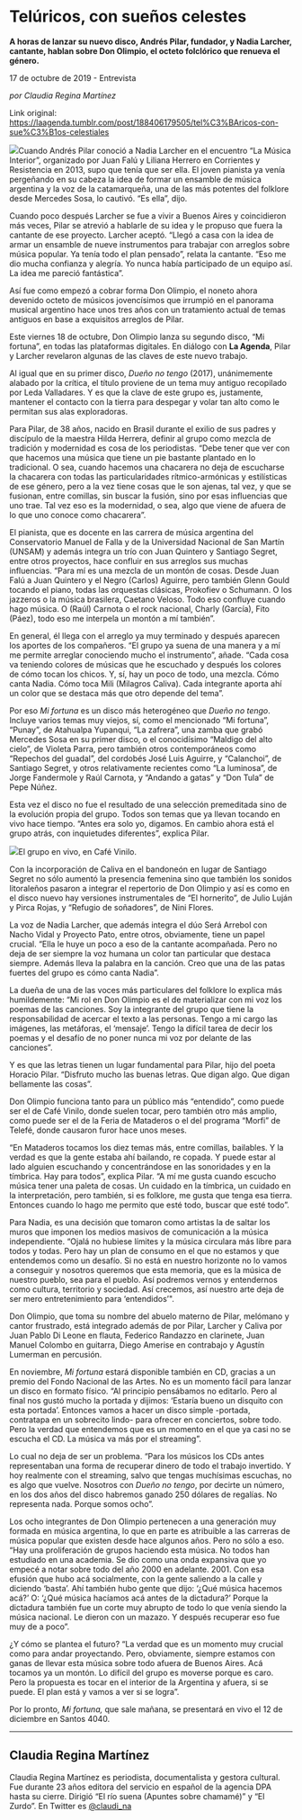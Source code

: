 # Telúricos, con sueños celestes

**A horas de lanzar su nuevo disco, Andrés Pilar, fundador, y Nadia Larcher, cantante, hablan sobre Don Olimpio, el octeto folclórico que renueva el género.**

17 de octubre de 2019 - Entrevista

_por Claudia Regina Martínez_

Link original: https://laagenda.tumblr.com/post/188406179505/tel%C3%BAricos-con-sue%C3%B1os-celestiales

![](https://64.media.tumblr.com/d905adaae45b7fce8bc45886c03f948f/b57cefd38391ca1f-ea/s500x750/3a907239c04086de8cb2c1379b55a49e3be19000.jpg)Cuando Andrés Pilar conoció a Nadia Larcher en el encuentro “La Música Interior”, organizado por Juan Falú y Liliana Herrero en Corrientes y Resistencia en 2013, supo que tenía que ser ella. El joven pianista ya venía pergeñando en su cabeza la idea de formar un ensamble de música argentina y la voz de la catamarqueña, una de las más potentes del folklore desde Mercedes Sosa, lo cautivó. “Es ella”, dijo.

Cuando poco después Larcher se fue a vivir a Buenos Aires y coincidieron más veces, Pilar se atrevió a hablarle de su idea y le propuso que fuera la cantante de ese proyecto. Larcher aceptó. “Llegó a casa con la idea de armar un ensamble de nueve instrumentos para trabajar con arreglos sobre música popular. Ya tenía todo el plan pensado”, relata la cantante. “Eso me dio mucha confianza y alegría. Yo nunca había participado de un equipo así. La idea me pareció fantástica”. 

Así fue como empezó a cobrar forma Don Olimpio, el noneto ahora devenido octeto de músicos jovencísimos que irrumpió en el panorama musical argentino hace unos tres años con un tratamiento actual de temas antiguos en base a exquisitos arreglos de Pilar.

Este viernes 18 de octubre, Don Olimpio lanza su segundo disco, “Mi fortuna”, en todas las plataformas digitales. En diálogo con **La Agenda**, Pilar y Larcher revelaron algunas de las claves de este nuevo trabajo.

Al igual que en su primer disco, *Dueño no tengo* (2017), unánimemente alabado por la crítica, el título proviene de un tema muy antiguo recopilado por Leda Valladares. Y es que la clave de este grupo es, justamente, mantener el contacto con la tierra para despegar y volar tan alto como le permitan sus alas exploradoras.

Para Pilar, de 38 años, nacido en Brasil durante el exilio de sus padres y discípulo de la maestra Hilda Herrera, definir al grupo como mezcla de tradición y modernidad es cosa de los periodistas. “Debe tener que ver con que hacemos una música que tiene un pie bastante plantado en lo tradicional. O sea, cuando hacemos una chacarera no deja de escucharse la chacarera con todas las particularidades rítmico-armónicas y estilísticas de ese género, pero a la vez tiene cosas que le son ajenas, tal vez, y que se fusionan, entre comillas, sin buscar la fusión, sino por esas influencias que uno trae. Tal vez eso es la modernidad, o sea, algo que viene de afuera de lo que uno conoce como chacarera”.

El pianista, que es docente en las carrera de música argentina del Conservatorio Manuel de Falla y de la Universidad Nacional de San Martín (UNSAM) y además integra un trío con Juan Quintero y Santiago Segret, entre otros proyectos, hace confluir en sus arreglos sus muchas influencias. “Para mí es una mezcla de un montón de cosas. Desde Juan Falú a Juan Quintero y el Negro (Carlos) Aguirre, pero también Glenn Gould tocando el piano, todas las orquestas clásicas, Prokofiev o Schumann. O los jazzeros o la música brasilera, Caetano Veloso. Todo eso confluye cuando hago música. O (Raúl) Carnota o el rock nacional, Charly (García), Fito (Páez), todo eso me interpela un montón a mí también”. 

En general, él llega con el arreglo ya muy terminado y después aparecen los aportes de los compañeros. “El grupo ya suena de una manera y a mí me permite arreglar conociendo mucho el instrumento”, añade. “Cada cosa va teniendo colores de músicas que he escuchado y después los colores de cómo tocan los chicos. Y, sí, hay un poco de todo, una mezcla. Cómo canta Nadia. Cómo toca Mili (Milagros Caliva). Cada integrante aporta ahí un color que se destaca más que otro depende del tema”.

Por eso *Mi fortuna* es un disco más heterogéneo que *Dueño no tengo*. Incluye varios temas muy viejos, sí, como el mencionado “Mi fortuna”, “Punay”, de Atahualpa Yupanqui, “La zafrera”, una zamba que grabó Mercedes Sosa en su primer disco, o el conocidísimo “Maldigo del alto cielo”, de Violeta Parra, pero también otros contemporáneos como “Repechos del guadal”, del cordobés José Luis Aguirre, y “Calanchoi”, de Santiago Segret, y otros relativamente recientes como “La luminosa”, de Jorge Fandermole y Raúl Carnota, y “Andando a gatas” y “Don Tula” de Pepe Núñez.

Esta vez el disco no fue el resultado de una selección premeditada sino de la evolución propia del grupo. Todos son temas que ya llevan tocando en vivo hace tiempo. “Antes era solo yo, digamos. En cambio ahora está el grupo atrás, con inquietudes diferentes”, explica Pilar.

![](https://64.media.tumblr.com/a54110adce18040c3ffe53b0267b4f20/b57cefd38391ca1f-1e/s500x750/e6ab1a97886fba773e03a9232d85816ff65ca3d9.jpg)El grupo en vivo, en Café Vinilo. 


Con la incorporación de Caliva en el bandoneón en lugar de Santiago Segret no sólo aumentó la presencia femenina sino que también los sonidos litoraleños pasaron a integrar el repertorio de Don Olimpio y así es como en el disco nuevo hay versiones instrumentales de “El hornerito”, de Julio Luján y Pirca Rojas, y “Refugio de soñadores”, de Nini Flores.

La voz de Nadia Larcher, que además integra el dúo Será Arrebol con Nacho Vidal y Proyecto Pato, entre otros, obviamente, tiene un papel crucial. “Ella le huye un poco a eso de la cantante acompañada. Pero no deja de ser siempre la voz humana un color tan particular que destaca siempre. Además lleva la palabra en la canción. Creo que una de las patas fuertes del grupo es cómo canta Nadia”. 

La dueña de una de las voces más particulares del folklore lo explica más humildemente: “Mi rol en Don Olimpio es el de materializar con mi voz los poemas de las canciones. Soy la integrante del grupo que tiene la responsabilidad de acercar el texto a las personas. Tengo a mi cargo las imágenes, las metáforas, el ‘mensaje’. Tengo la difícil tarea de decir los poemas y el desafío de no poner nunca mi voz por delante de las canciones”.

Y es que las letras tienen un lugar fundamental para Pilar, hijo del poeta Horacio Pilar. “Disfruto mucho las buenas letras. Que digan algo. Que digan bellamente las cosas”. 

Don Olimpio funciona tanto para un público más “entendido”, como puede ser el de Café Vinilo, donde suelen tocar, pero también otro más amplio, como puede ser el de la Feria de Mataderos o el del programa “Morfi” de Telefé, donde causaron furor hace unos meses.

“En Mataderos tocamos los diez temas más, entre comillas, bailables. Y la verdad es que la gente estaba ahí bailando, re copada. Y puede estar al lado alguien escuchando y concentrándose en las sonoridades y en la tímbrica. Hay para todos”, explica Pilar. “A mí me gusta cuando escucho música tener una paleta de cosas. Un cuidado en la tímbrica, un cuidado en la interpretación, pero también, si es folklore, me gusta que tenga esa tierra. Entonces cuando lo hago me permito que esté todo, buscar que esté todo”. 

Para Nadia, es una decisión que tomaron como artistas la de saltar los muros que imponen los medios masivos de comunicación a la música independiente. “Ojalá no hubiese límites y la música circulara más libre para todos y todas. Pero hay un plan de consumo en el que no estamos y que entendemos como un desafío. Si no está en nuestro horizonte no lo vamos a conseguir y nosotros queremos que esta memoria, que es la música de nuestro pueblo, sea para el pueblo. Así podremos vernos y entendernos como cultura, territorio y sociedad. Así crecemos, así nuestro arte deja de ser mero entretenimiento para ‘entendidos’". 

Don Olimpio, que toma su nombre del abuelo materno de Pilar, melómano y cantor frustrado, está integrado además de por Pilar, Larcher y Caliva por Juan Pablo Di Leone en flauta, Federico Randazzo en clarinete, Juan Manuel Colombo en guitarra, Diego Amerise en contrabajo y Agustín Lumerman en percusión.

En noviembre, *Mi fortuna* estará disponible también en CD, gracias a un premio del Fondo Nacional de las Artes. No es un momento fácil para lanzar un disco en formato físico. “Al principio pensábamos no editarlo. Pero al final nos gustó mucho la portada y dijimos: ‘Estaría bueno un disquito con esta portada’. Entonces vamos a hacer un disco simple -portada, contratapa en un sobrecito lindo- para ofrecer en conciertos, sobre todo. Pero la verdad que entendemos que es un momento en el que ya casi no se escucha el CD. La música va más por el streaming”. 

Lo cual no deja de ser un problema. “Para los músicos los CDs antes representaban una forma de recuperar dinero de todo el trabajo invertido. Y hoy realmente con el streaming, salvo que tengas muchísimas escuchas, no es algo que vuelve. Nosotros con *Dueño no tengo*, por decirte un número, en los dos años del disco habremos ganado 250 dólares de regalías. No representa nada. Porque somos ocho”. 

Los ocho integrantes de Don Olimpio pertenecen a una generación muy formada en música argentina, lo que en parte es atribuible a las carreras de música popular que existen desde hace algunos años. Pero no sólo a eso. “Hay una proliferación de grupos haciendo esta música. No todos han estudiado en una academia. Se dio como una onda expansiva que yo empecé a notar sobre todo del año 2000 en adelante. 2001. Con esa efusión que hubo acá socialmente, con la gente saliendo a la calle y diciendo ‘basta’. Ahí también hubo gente que dijo: ‘¿Qué música hacemos acá?’ O: ‘¿Qué música hacíamos acá antes de la dictadura?’ Porque la dictadura también fue un corte muy abrupto de todo lo que venía siendo la música nacional. Le dieron con un mazazo. Y después recuperar eso fue muy de a poco”.

¿Y cómo se plantea el futuro? “La verdad que es un momento muy crucial como para andar proyectando. Pero, obviamente, siempre estamos con ganas de llevar esta música sobre todo afuera de Buenos Aires. Acá tocamos ya un montón. Lo difícil del grupo es moverse porque es caro. Pero la propuesta es tocar en el interior de la Argentina y afuera, si se puede. El plan está y vamos a ver si se logra”.  


Por lo pronto, *Mi fortuna,* que sale mañana, se presentará en vivo el 12 de diciembre en Santos 4040.



---

Claudia Regina Martínez
-----------------------

 Claudia Regina Martínez es periodista, documentalista y gestora cultural. Fue durante 23 años editora del servicio en español de la agencia DPA hasta su cierre. Dirigió “El río suena (Apuntes sobre chamamé)” y “El Zurdo”. En Twitter es [@claudi\_na](https://twitter.com/claudi_na) 

